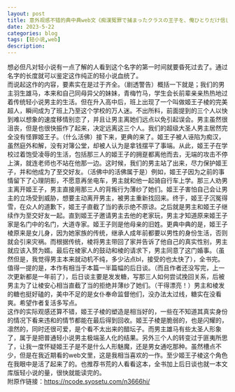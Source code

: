 ```yaml
---
layout: post
title: 意外观感不错的典中典web文《痴漢冤罪で捕まったクラスの王子を、俺ひとりだけ信じ続けたら、王子が姫になった》
date: 2023-5-22
categories: blog
tags: [轻小说,web]
description: 
---
```

  想必但凡对轻小说有一点了解的人看到这个名字的第一时间就要昏死过去了。通过名字的长度就可以鉴定这作纯正的轻小说血统了。<br>
  而说起这作的内容，要素实在是过于齐全。（剧透警告）概括一下就是；我们的男主羽生雄马，本来和自己同母异父的妹妹，青梅竹马，学生会长前辈亲亲热热地过着传统轻小说男主的生活。但在升入高中后，班上出现了一个叫做姬王子棱的完美超人，瞬间成为了班上乃至这个学校的万人迷。不出所料，前面提到的三个人以快到难以想象的速度移情别恋了，并且让男主离她们远点以免引起误会。男主虽然很沮丧，但是也很快振作了起来，决定远离这三个人。我们的超级大圣人男主居然完全没有怪罪姬王子。（什么活佛）接下来，更典的来了。姬王子被人诬陷为痴汉，虽然庭外和解，没有对簿公堂，却被人认为是拿钱摆平了事端。从此，姬王子在学校过着饱受凌辱的生活，包括那三人的姬王子的拥趸都离他而去，无端的攻击不停上演，就连老师也不站在他那一边。这时候，我们的男主站了出来，尽力保护姬王子，并和他成为了至交好友。（活佛中的活佛属于是）例如，姬王子因为之前的事情留下了心理阴影，不愿意再坐电车，男主就和他一起骑自行车上学。那三人劝男主离开姬王子，男主直接用那三人的背叛行为薄纱了她们。姬王子害怕自己会让男主的立场受到威胁，想要主动离开男主，被男主重新找回来。终于，姬王子沉冤得雪，在众人的道歉下，姬王子直截了当的表示绝不原谅。之后就是男主和姬王子继续作为至交好友一起。直到姬王子邀请男主去他的老家玩，男主才知道原来姬王子家是名门中的名门，大道寺家。姬王子则是他母亲的旧姓。更典中典的是，姬王子棱原来是女儿身，因为她家族的传统，继承人成年前都要以男性的身份生活，否则就会引来灾祸。而根据传统，棱将男主带回了家并告诉了他自己的真实性别，男主就应该入赘为婿。最后在棱家人的鼓动和棱的请求下，男主同意了这门婚事。（虽然但是，我觉得男主本来就动机不纯，多少沾点bl，接受的也太快了），全书完。<br>
  值得一提的是，本作有相当于本篇一半篇幅的后日谈。（而且作者还没写完，上一次更新都是一年前了），后日谈主要是发发糖，写那三人如何尝试挽回关系，后被男主为了让棱安心相当直截了当的拒绝并薄纱了她们。（干得漂亮！）男主和棱发的糖也挺好磕的，美中不足的是女仆奉命监督他们，没办法太过线，糖实在没看爽。希望作者复活多写点。<br>
  这作的实际观感还算不错，姬王子棱的塑造是相当好的，一些在不知道其真实身份的情况下看来违和的情节都能在最后得到回收。姬王子棱是脆弱的，也是闪耀的，凛然的，同时还很可爱，是个看不太出来的醋坛子。而男主雄马有些太圣人形象了，属于是把普通轻小说男主极端圣人化的结果。另外三个人的转变过于匪夷所思了，让我一度怀疑姬王子是不是什么人形魅魔，还是男女通吃那种。虽然槽点不少，但是在我近期看的web文里，这是我相当喜欢的一作。至少姬王子棱这个角色在我眼中是活了起来了的。也推荐书荒的人看看这本，全书加上后日谈也就一本文库版轻小说的量，很快就能读完的。<br>
  附原作链接：https://ncode.syosetu.com/n3666hi/
  












